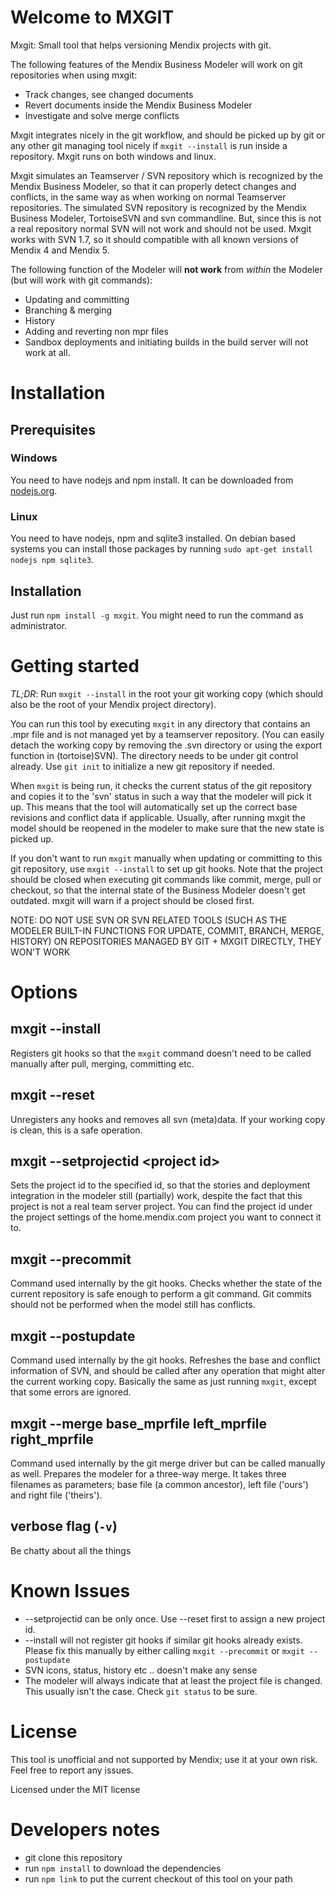 Welcome to MXGIT
=====
Mxgit: Small tool that helps versioning Mendix projects with git.

The following features of the Mendix Business Modeler will work on git repositories when using mxgit:
* Track changes, see changed documents
* Revert documents inside the Mendix Business Modeler
* Investigate and solve merge conflicts

Mxgit integrates nicely in the git workflow, and should be picked up by git or any other git managing tool nicely if `mxgit --install` is run inside a repository. Mxgit runs on both windows and linux.

Mxgit simulates an Teamserver / SVN repository which is recognized by the Mendix Business Modeler, so that it can properly detect changes and conflicts, in the same way as when working on normal Teamserver repositories. The simulated SVN repository is recognized by the Mendix Business Modeler, TortoiseSVN and svn commandline. But, since this is not a real repository normal SVN will not work and should not be used. Mxgit works with SVN 1.7, so it should compatible with all known versions of Mendix 4 and Mendix 5.

The following function of the Modeler will **not work** from *within* the Modeler (but will work with git commands):
* Updating and committing
* Branching & merging
* History
* Adding and reverting non mpr files
* Sandbox deployments and initiating builds in the build server will not work at all.

# Installation

## Prerequisites

### Windows
You need to have nodejs and npm install. It can be downloaded from [nodejs.org](https://nodejs.org).

### Linux
You need to have nodejs, npm and sqlite3 installed. On debian based systems you can install those packages by running `sudo apt-get install nodejs npm sqlite3`.

## Installation

Just run `npm install -g mxgit`. You might need to run the command as administrator.

# Getting started

*TL;DR*: Run `mxgit --install` in the root your git working copy (which should also be the root of your Mendix project directory).

You can run this tool by executing `mxgit` in any directory that contains an .mpr file and is not managed yet by a teamserver repository. (You can easily detach the working copy by removing the .svn directory or using the export function in (tortoise)SVN). The directory needs to be under git control already. Use `git init` to initialize a new git repository if needed.

When `mxgit` is being run, it checks the current status of the git repository and copies it to the 'svn' status in such a way that the modeler will pick it up. This means that the tool will automatically set up the correct base revisions and conflict data if applicable. Usually, after running mxgit the model should be reopened in the modeler to make sure that the new state is picked up.

If you don't want to run `mxgit` manually when updating or committing to this git repository, use `mxgit --install` to set up git hooks. Note that the project should be closed when executing git commands like commit, merge, pull or checkout, so that the internal state of the Business Modeler doesn't get outdated. mxgit will warn if a project should be closed first.

NOTE: DO NOT USE SVN OR SVN RELATED TOOLS (SUCH AS THE MODELER BUILT-IN FUNCTIONS FOR UPDATE, COMMIT, BRANCH, MERGE, HISTORY) ON REPOSITORIES MANAGED BY GIT + MXGIT DIRECTLY, THEY WON'T WORK

# Options

## mxgit --install

Registers git hooks so that the `mxgit` command doesn't need to be called manually after pull, merging, committing etc.

## mxgit --reset

Unregisters any hooks and removes all svn (meta)data. If your working copy is clean, this is a safe operation.

## mxgit --setprojectid &lt;project id&gt;

Sets the project id to the specified id, so that the stories and deployment integration in the modeler still (partially) work, despite the fact that this project is not a real team server project. You can find the project id under the project settings of the home.mendix.com project you want to connect it to.

## mxgit --precommit

Command used internally by the git hooks. Checks whether the state of the current repository is safe enough to perform a git command. Git commits should not be performed when the model still has conflicts.

## mxgit --postupdate

Command used internally by the git hooks. Refreshes the base and conflict information of SVN, and should be called after any operation that might alter the current working copy. Basically the same as just running `mxgit`, except that some errors are ignored.

## mxgit --merge base_mprfile left_mprfile right_mprfile

Command used internally by the git merge driver but can be called manually as well. Prepares the modeler for a three-way merge. It takes three filenames as parameters; base file (a common ancestor), left file ('ours') and right file ('theirs').

## verbose flag (`-v`)

Be chatty about all the things

# Known Issues

* --setprojectid can be only once. Use --reset first to assign a new project id.
* --install will not register git hooks if similar git hooks already exists. Please fix this manually by either calling `mxgit --precommit` or `mxgit --postupdate`
* SVN icons, status, history etc .. doesn't make any sense
* The modeler will always indicate that at least the project file is changed. This usually isn't the case. Check `git status` to be sure.

# License
This tool is unofficial and not supported by Mendix; use it at your own risk. Feel free to report any issues.

Licensed under the MIT license

# Developers notes

* git clone this repository
* run `npm install` to download the dependencies
* run `npm link` to put the current checkout of this tool on your path
